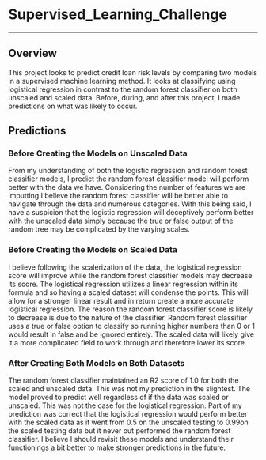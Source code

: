 # Supervised_Learning_Challenge
---
## Overview
This project looks to predict credit loan risk levels by comparing two models in a supervised machine learning method. It looks at classifying using logistical regression in contrast to the random forest classifier on both unscaled and scaled data. Before, during, and after this project, I made predictions on what was likely to occur.

## Predictions
### Before Creating the Models on Unscaled Data
From my understanding of both the logistic regression and random forest classifier models, I predict the random forest classifier model will perform better with the data we have. Considering the number of features we are imputting I believe the random forest classifier will be better able to navigate through the data and numerous categories. With this being said, I have a suspicion that the logistic regression will deceptively perform better with the unscaled data simply because the true or false output of the random tree may be complicated by the varying scales.

### Before Creating the Models on Scaled Data
I believe following the scalerization of the data, the logistical regression score will improve while the random forest classifier models may decrease its score. The logistical regression utilizes a linear regression within its formula and so having a scaled dataset will condense the points. This will allow for a stronger linear result and in return create a more accurate logistical regression. The reason the random forest classifier score is likely to decrease is due to the nature of the classifier. Random forest classifier uses a true or false option to classify so running higher numbers than 0 or 1 would result in false and be ignored entirely. The scaled data will likely give it a more complicated field to work through and therefore lower its score.

### After Creating Both Models on Both Datasets
The random forest classifier maintained an R2 score of 1.0 for both the scaled and unscaled data. This was not my prediction in the slightest. The model proved to predict well regardless of if the data was scaled or unscaled. This was not the case for the logistical regression. Part of my prediction was correct that the logistical regression would perform better with the scaled data as it went from 0.5 on the unscaled testing to 0.99on the scaled testing data but it never out performed the random forest classifier. I believe I should revisit these models and understand their functionings a bit better to make stronger predictions in the future.
